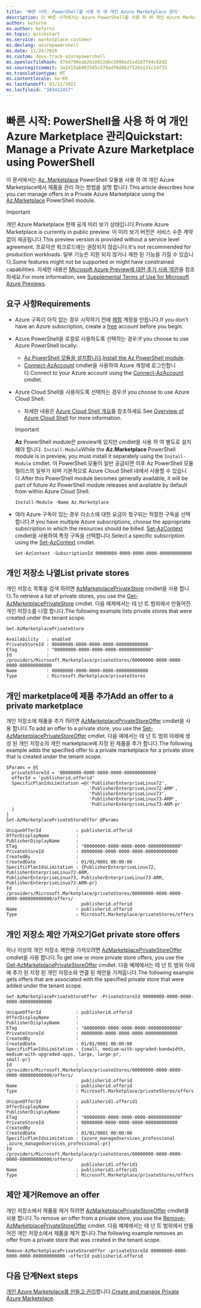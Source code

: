 ```yaml
---
title: '빠른 시작: PowerShell을 사용 하 여 개인 Azure Marketplace 관리'
description: 이 빠른 시작에서는 Azure PowerShell를 사용 하 여 개인 Azure Marketplace에서 제품을 관리 하는 방법을 보여 줍니다.
author: keferna
ms.author: keferna
ms.topic: quickstart
ms.service: marketplace-customer
ms.devlang: azurepowershell
ms.date: 11/24/2020
ms.custom: devx-track-azurepowershell
ms.openlocfilehash: d7bd790eab2618822dbc5099ad1ad107794c82d2
ms.sourcegitcommit: 3a2415ab9833d5c574ad76d462f526a131c24f33
ms.translationtype: MT
ms.contentlocale: ko-KR
ms.lasthandoff: 03/12/2021
ms.locfileid: "103412457"
---
```

# <a name="quickstart-manage-a-private-azure-marketplace-using-powershell"></a><span data-ttu-id="cc474-103">빠른 시작: PowerShell을 사용 하 여 개인 Azure Marketplace 관리</span><span class="sxs-lookup"><span data-stu-id="cc474-103">Quickstart: Manage a Private Azure Marketplace using PowerShell</span></span>

<span data-ttu-id="cc474-104">이 문서에서는 [Az. Marketplace](/powershell/module/az.marketplace) PowerShell 모듈을 사용 하 여 개인 Azure Marketplace에서 제품을 관리 하는 방법을 설명 합니다.</span><span class="sxs-lookup"><span data-stu-id="cc474-104">This article describes how you can manage offers in a Private Azure Marketplace using the [Az.Marketplace](/powershell/module/az.marketplace) PowerShell module.</span></span>

> [!IMPORTANT]
> <span data-ttu-id="cc474-105">개인 Azure Marketplace 현재 공개 미리 보기 상태입니다.</span><span class="sxs-lookup"><span data-stu-id="cc474-105">Private Azure Marketplace is currently in public preview.</span></span> <span data-ttu-id="cc474-106">이 미리 보기 버전은 서비스 수준 계약 없이 제공됩니다.</span><span class="sxs-lookup"><span data-stu-id="cc474-106">This preview version is provided without a service level agreement.</span></span> <span data-ttu-id="cc474-107">프로덕션 워크로드에는 권장되지 않습니다.</span><span class="sxs-lookup"><span data-stu-id="cc474-107">It's not recommended for production workloads.</span></span> <span data-ttu-id="cc474-108">일부 기능은 지원 되지 않거나 제한 된 기능을 가질 수 있습니다.</span><span class="sxs-lookup"><span data-stu-id="cc474-108">Some features might not be supported or might have constrained capabilities.</span></span> <span data-ttu-id="cc474-109">자세한 내용은 [Microsoft Azure Preview에 대한 추가 사용 약관](https://azure.microsoft.com/support/legal/preview-supplemental-terms/)을 참조하세요.</span><span class="sxs-lookup"><span data-stu-id="cc474-109">For more information, see [Supplemental Terms of Use for Microsoft Azure Previews](https://azure.microsoft.com/support/legal/preview-supplemental-terms/).</span></span>

## <a name="requirements"></a><span data-ttu-id="cc474-110">요구 사항</span><span class="sxs-lookup"><span data-stu-id="cc474-110">Requirements</span></span>

* <span data-ttu-id="cc474-111">Azure 구독이 아직 없는 경우 시작하기 전에 [체험](https://azure.microsoft.com/free/) 계정을 만듭니다.</span><span class="sxs-lookup"><span data-stu-id="cc474-111">If you don't have an Azure subscription, create a [free](https://azure.microsoft.com/free/) account before you begin.</span></span>

* <span data-ttu-id="cc474-112">Azure PowerShell을 로컬로 사용하도록 선택하는 경우:</span><span class="sxs-lookup"><span data-stu-id="cc474-112">If you choose to use Azure PowerShell locally:</span></span>
  * <span data-ttu-id="cc474-113">[Az PowerShell 모듈을 설치합니다](/powershell/azure/install-az-ps).</span><span class="sxs-lookup"><span data-stu-id="cc474-113">[Install the Az PowerShell module](/powershell/azure/install-az-ps).</span></span>
  * <span data-ttu-id="cc474-114">[Connect-AzAccount](/powershell/module/az.accounts/connect-azaccount) cmdlet을 사용하여 Azure 계정에 로그인합니다.</span><span class="sxs-lookup"><span data-stu-id="cc474-114">Connect to your Azure account using the [Connect-AzAccount](/powershell/module/az.accounts/connect-azaccount) cmdlet.</span></span>
* <span data-ttu-id="cc474-115">Azure Cloud Shell을 사용하도록 선택하는 경우:</span><span class="sxs-lookup"><span data-stu-id="cc474-115">If you choose to use Azure Cloud Shell:</span></span>
  * <span data-ttu-id="cc474-116">자세한 내용은 [Azure Cloud Shell 개요](/azure/cloud-shell/overview)를 참조하세요.</span><span class="sxs-lookup"><span data-stu-id="cc474-116">See [Overview of Azure Cloud Shell](/azure/cloud-shell/overview) for more information.</span></span>

  > [!IMPORTANT]
  > <span data-ttu-id="cc474-117">**Az** PowerShell module은 preview에 있지만 cmdlet을 사용 하 여 별도로 설치 해야 합니다. `Install-Module`</span><span class="sxs-lookup"><span data-stu-id="cc474-117">While the **Az.Marketplace** PowerShell module is in preview, you must install it separately using the `Install-Module` cmdlet.</span></span> <span data-ttu-id="cc474-118">이 PowerShell 모듈이 일반 공급되면 이후 Az PowerShell 모듈 릴리스의 일부가 되며 기본적으로 Azure Cloud Shell 내에서 사용할 수 있습니다.</span><span class="sxs-lookup"><span data-stu-id="cc474-118">After this PowerShell module becomes generally available, it will be part of future Az PowerShell module releases and available by default from within Azure Cloud Shell.</span></span>

  ```azurepowershell-interactive
  Install-Module -Name Az.Marketplace
  ```

* <span data-ttu-id="cc474-119">여러 Azure 구독이 있는 경우 리소스에 대한 요금이 청구되는 적절한 구독을 선택합니다.</span><span class="sxs-lookup"><span data-stu-id="cc474-119">If you have multiple Azure subscriptions, choose the appropriate subscription in which the resources should be billed.</span></span> <span data-ttu-id="cc474-120">[Set-AzContext](/powershell/module/az.accounts/set-azcontext) cmdlet을 사용하여 특정 구독을 선택합니다.</span><span class="sxs-lookup"><span data-stu-id="cc474-120">Select a specific subscription using the [Set-AzContext](/powershell/module/az.accounts/set-azcontext) cmdlet.</span></span>

  ```azurepowershell-interactive
  Set-AzContext -SubscriptionId 00000000-0000-0000-0000-000000000000
  ```

## <a name="list-private-stores"></a><span data-ttu-id="cc474-121">개인 저장소 나열</span><span class="sxs-lookup"><span data-stu-id="cc474-121">List private stores</span></span>

<span data-ttu-id="cc474-122">개인 저장소 목록을 검색 하려면 [AzMarketplacePrivateStore](/powershell/module/az.marketplace/get-azmarketplaceprivatestore) cmdlet을 사용 합니다.</span><span class="sxs-lookup"><span data-stu-id="cc474-122">To retrieve a list of private stores, you use the [Get-AzMarketplacePrivateStore](/powershell/module/az.marketplace/get-azmarketplaceprivatestore) cmdlet.</span></span> <span data-ttu-id="cc474-123">다음 예제에서는 테 넌 트 범위에서 만들어진 개인 저장소를 나열 합니다.</span><span class="sxs-lookup"><span data-stu-id="cc474-123">The following example lists private stores that were created under the tenant scope.</span></span>

```azurepowershell-interactive
Get-AzMarketplacePrivateStore
```

```Output
Availability   : enabled
PrivateStoreId : 00000000-0000-0000-0000-000000000000
ETag           : "00000000-0000-0000-0000-000000000000"
Id             : /providers/Microsoft.Marketplace/privateStores/00000000-0000-0000-0000-000000000000
Name           : 00000000-0000-0000-0000-000000000000
Type           : Microsoft.Marketplace/privateStores
```

## <a name="add-an-offer-to-a-private-marketplace"></a><span data-ttu-id="cc474-124">개인 marketplace에 제품 추가</span><span class="sxs-lookup"><span data-stu-id="cc474-124">Add an offer to a private marketplace</span></span>

<span data-ttu-id="cc474-125">개인 저장소에 제품을 추가 하려면 [AzMarketplacePrivateStoreOffer](/powershell/module/az.marketplace/set-azmarketplaceprivatestoreoffer) cmdlet을 사용 합니다.</span><span class="sxs-lookup"><span data-stu-id="cc474-125">To add an offer to a private store, you use the [Set-AzMarketplacePrivateStoreOffer](/powershell/module/az.marketplace/set-azmarketplaceprivatestoreoffer) cmdlet.</span></span> <span data-ttu-id="cc474-126">다음 예에서는 테 넌 트 범위 아래에 생성 된 개인 저장소의 개인 marketplace에 지정 된 제품을 추가 합니다.</span><span class="sxs-lookup"><span data-stu-id="cc474-126">The following example adds the specified offer to a private marketplace for a private store that is created under the tenant scope.</span></span>

```azurepowershell-interactive
$Params = @{
  privateStoreId = '00000000-0000-0000-0000-000000000000'
  offerId = 'publisherid.offerid'
  SpecificPlanIdsLimitation =@('PublisherEnterpriseLinux72',
                               'PublisherEnterpriseLinux72-ARM',
                               'PublisherEnterpriseLinux73',
                               'PublisherEnterpriseLinux73-ARM',
                               'PublisherEnterpriseLinux73-ARM-pr'
  )
}
Set-AzMarketplacePrivateStoreOffer @Params
```

```Output
UniqueOfferId             : publisherid.offerid
OfferDisplayName          :
PublisherDisplayName      :
ETag                      : "00000000-0000-0000-0000-000000000000"
PrivateStoreId            : 00000000-0000-0000-0000-000000000000
CreatedBy                 :
CreatedDate               : 01/01/0001 00:00:00
SpecificPlanIdsLimitation : {PublisherEnterpriseLinux72, PublisherEnterpriseLinux72-ARM,
PublisherEnterpriseLinux73, PublisherEnterpriseLinux73-ARM, PublisherEnterpriseLinux73-ARM-pr}
Id                        :
/providers/Microsoft.Marketplace/privateStores/00000000-0000-0000-0000-000000000000/offers/
                            publisherid.offerid
Name                      : publisherid.offerid
Type                      : Microsoft.Marketplace/privateStores/offers
```

## <a name="get-private-store-offers"></a><span data-ttu-id="cc474-127">개인 저장소 제안 가져오기</span><span class="sxs-lookup"><span data-stu-id="cc474-127">Get private store offers</span></span>

<span data-ttu-id="cc474-128">하나 이상의 개인 저장소 제안을 가져오려면 [AzMarketplacePrivateStoreOffer](/powershell/module/az.marketplace/get-azmarketplaceprivatestoreoffer) cmdlet을 사용 합니다.</span><span class="sxs-lookup"><span data-stu-id="cc474-128">To get one or more private store offers, you use the [Get-AzMarketplacePrivateStoreOffer](/powershell/module/az.marketplace/get-azmarketplaceprivatestoreoffer) cmdlet.</span></span> <span data-ttu-id="cc474-129">다음 예제에서는 테 넌 트 범위 아래에 추가 된 지정 된 개인 저장소와 연결 된 제안을 가져옵니다.</span><span class="sxs-lookup"><span data-stu-id="cc474-129">The following example gets offers that are associated with the specified private store that were added under the tenant scope.</span></span>

```azurepowershell-interactive
Get-AzMarketplacePrivateStoreOffer -PrivateStoreId 00000000-0000-0000-0000-000000000000
```

```Output
UniqueOfferId             : publisherid.offerid
OfferDisplayName          :
PublisherDisplayName      :
ETag                      : "00000000-0000-0000-0000-000000000000"
PrivateStoreId            : 00000000-0000-0000-0000-000000000000
CreatedBy                 :
CreatedDate               : 01/01/0001 00:00:00
SpecificPlanIdsLimitation : {small, medium-with-upgraded-bandwidth, medium-with-upgraded-apps, large, large-pr,
small-pr}
Id                        :
/providers/Microsoft.Marketplace/privateStores/00000000-0000-0000-0000-000000000000/offers/
                            publisherid.offerid
Name                      : publisherid.offerid
Type                      : Microsoft.Marketplace/privateStores/offers

UniqueOfferId             : publisherid1.offerid1
OfferDisplayName          :
PublisherDisplayName      :
ETag                      : "00000000-0000-0000-0000-000000000000"
PrivateStoreId            : 00000000-0000-0000-0000-000000000000
CreatedBy                 :
CreatedDate               : 01/01/0001 00:00:00
SpecificPlanIdsLimitation : {azure_managedservices_professional ,azure_managedservices_professional-pr}
Id                        :
/providers/Microsoft.Marketplace/privateStores/00000000-0000-0000-0000-000000000000/offers/
                            publisherid1.offerid1
Name                      : publisherid1.offerid1
Type                      : Microsoft.Marketplace/privateStores/offers
```

## <a name="remove-an-offer"></a><span data-ttu-id="cc474-130">제안 제거</span><span class="sxs-lookup"><span data-stu-id="cc474-130">Remove an offer</span></span>

<span data-ttu-id="cc474-131">개인 저장소에서 제품을 제거 하려면 [AzMarketplacePrivateStoreOffer](/powershell/module/az.marketplace/remove-azmarketplaceprivatestoreoffer) cmdlet을 사용 합니다.</span><span class="sxs-lookup"><span data-stu-id="cc474-131">To remove an offer from a private store, you use the [Remove-AzMarketplacePrivateStoreOffer](/powershell/module/az.marketplace/remove-azmarketplaceprivatestoreoffer) cmdlet.</span></span> <span data-ttu-id="cc474-132">다음 예제에서는 테 넌 트 범위에서 만들어진 개인 저장소에서 제품을 제거 합니다.</span><span class="sxs-lookup"><span data-stu-id="cc474-132">The following example removes an offer from a private store that was created in the tenant scope.</span></span>

```azurepowershell-interactive
Remove-AzMarketplacePrivateStoreOffer -privateStoreId 00000000-0000-0000-0000-000000000000 -offerId publisherid.offerid
```

## <a name="next-steps"></a><span data-ttu-id="cc474-133">다음 단계</span><span class="sxs-lookup"><span data-stu-id="cc474-133">Next steps</span></span>

<span data-ttu-id="cc474-134">[개인 Azure Marketplace를 만들고 관리](create-manage-private-azure-marketplace.md)합니다.</span><span class="sxs-lookup"><span data-stu-id="cc474-134">[Create and manage Private Azure Marketplace](create-manage-private-azure-marketplace.md).</span></span>